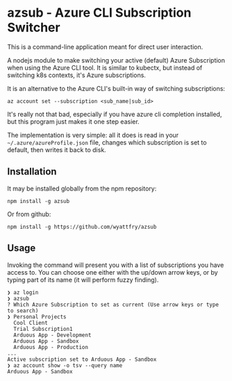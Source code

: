 # azsub - Azure CLI Subscription Switcher

This is a command-line application meant for direct user interaction.

A nodejs module to make switching your active (default) Azure Subscription when using the Azure CLI tool. It is similar to kubectx, but instead of switching k8s contexts, it's Azure subscriptions.

It is an alternative to the Azure CLI's built-in way of switching subscriptions:

```shell
az account set --subscription <sub_name|sub_id>
```

It's really not that bad, especially if you have azure cli completion installed, but this program just makes it one step easier.

The implementation is very simple: all it does is read in your `~/.azure/azureProfile.json` file, changes which subscription is set to default, then writes it back to disk.

## Installation

It may be installed globally from the npm repository:

```shell
npm install -g azsub
```

Or from github:

```shell
npm install -g https://github.com/wyattfry/azsub
```


## Usage

Invoking the command will present you with a list of subscriptions you have access to. You can choose one either with the up/down arrow keys, or by typing part of its name (it will perform fuzzy finding).

```shell
❯ az login
❯ azsub
? Which Azure Subscription to set as current (Use arrow keys or type to search)
❯ Personal Projects 
  Cool Client 
  Trial Subscription1 
  Arduous App - Development 
  Arduous App - Sandbox 
  Arduous App - Production
...
Active subscription set to Arduous App - Sandbox
❯ az account show -o tsv --query name
Arduous App - Sandbox
```